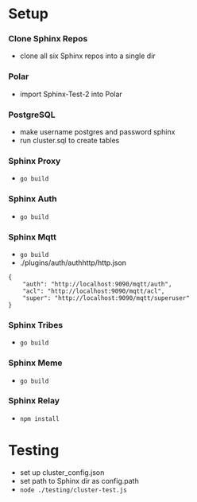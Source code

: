 # Setup

### Clone Sphinx Repos
- clone all six Sphinx repos into a single dir

### Polar
- import Sphinx-Test-2 into Polar

### PostgreSQL
- make username postgres and password sphinx
- run cluster.sql to create tables

### Sphinx Proxy
- `go build`

### Sphinx Auth
- `go build`

### Sphinx Mqtt
- `go build`
- ./plugins/auth/authhttp/http.json
```
{
    "auth": "http://localhost:9090/mqtt/auth",
    "acl": "http://localhost:9090/mqtt/acl",
    "super": "http://localhost:9090/mqtt/superuser"
}
```

### Sphinx Tribes
- `go build`

### Sphinx Meme
- `go build`

### Sphinx Relay
- `npm install`

# Testing
- set up cluster_config.json
- set path to Sphinx dir as config.path
- `node ./testing/cluster-test.js`